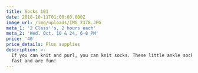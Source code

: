 ```yaml
---
title: Socks 101
date: 2018-10-11T01:00:03.000Z
image_url: /img/uploads/IMG_2378.JPG
meta_1: '2 Class''s, 2 hours each'
meta_2: 'Wed. Oct. 10 & 24, 6-8 PM'
price: '40'
price_details: Plus supplies
description: >-
  If you can knit and purl, you can knit socks. These little ankle socks knit up
  fast and are fun!
---
```





